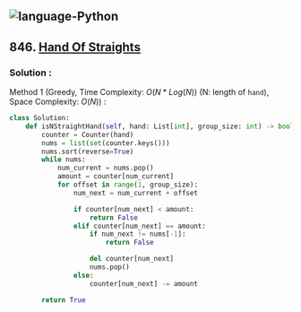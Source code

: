 ![language-Python](https://img.shields.io/badge/Python-ffd43b?style=for-the-badge&logo=PYTHON)
---

## 846. [Hand Of Straights](https://leetcode.com/problems/hand-of-straights)

### Solution :

Method 1 (Greedy, Time Complexity: $O(N*Log(N))$ (N: length of `hand`), Space Complexity: $O(N)$) :
```python
class Solution:
    def isNStraightHand(self, hand: List[int], group_size: int) -> bool:
        counter = Counter(hand)
        nums = list(set(counter.keys()))
        nums.sort(reverse=True)
        while nums:
            num_current = nums.pop()
            amount = counter[num_current]
            for offset in range(1, group_size):
                num_next = num_current + offset

                if counter[num_next] < amount:
                    return False
                elif counter[num_next] == amount:
                    if num_next != nums[-1]:
                        return False

                    del counter[num_next]
                    nums.pop()
                else:
                    counter[num_next] -= amount

        return True
```
